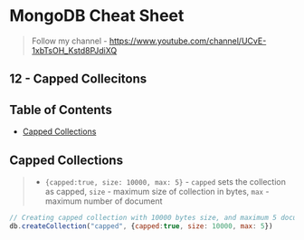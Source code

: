# MongoDB Cheat Sheet

> Follow my channel - https://www.youtube.com/channel/UCvE-1xbTsOH_Kstd8PJdiXQ

## 12 - Capped Collecitons

## Table of Contents
- [Capped Collections](#capped-collections)


## Capped Collections
> - `{capped:true, size: 10000, max: 5}` - `capped` sets the collection as capped, `size` - maximum size of collection in bytes, `max` - maximum number of document
```js
// Creating capped collection with 10000 bytes size, and maximum 5 documents
db.createCollection("capped", {capped:true, size: 10000, max: 5})
```
